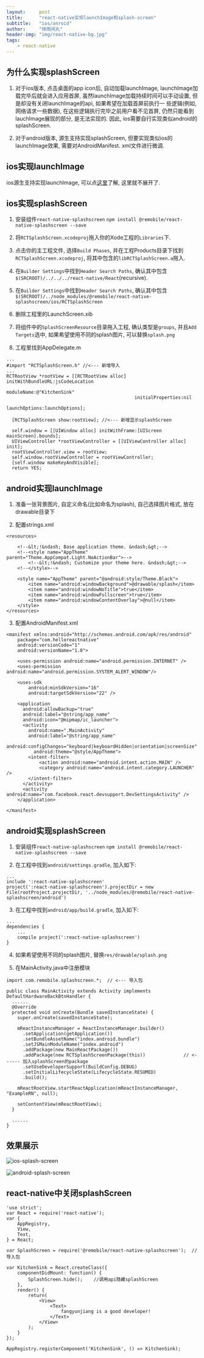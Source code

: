 ```yaml
---
layout:     post
title:      "react-native实现launchImage和splash-screen"
subtitle:   "ios/anroid"
author:     "绯雨闲丸"
header-img: "img/react-native-bg.jpg"
tags:
    - react-native
---
```


>

## 为什么实现splashScreen
1. 对于ios版本, 点击桌面的app icon后, 自动加载launchImage, launchImage加载完毕后就会进入应用首屏,
虽然launchImage加载持续时间可以手动设置, 但是却没有关闭launchImage的api, 如果希望在加载首屏前执行一
些逻辑(例如, 网络请求一些数据), 在这些逻辑执行完毕之前用户看不见首屏, 仍然只能看到lauchImage展现的部分,
是无法实现的. 因此, ios需要自行实现类似android的splashScreen.

2. 对于android版本, 源生支持实现splashScreen, 但要实现类似ios的launchImage效果, 需要对AndroidManifest.
xml文件进行微调.

## ios实现launchImage
ios源生支持实现launchImage, 可以点[这里][1]了解, 这里就不展开了.

## ios实现splashScreen
1. 安装组件`react-native-splashscreen`
`npm install @remobile/react-native-splashscreen --save`

2. 将`RCTSplashScreen.xcodeproj`拖入你的Xode工程的`Libraries`下.

3. 点击你的主工程文件, 选择`Build Phases`, 并在工程Products目录下找到`RCTSplashScreen.xcodeproj`, 将其中包含的`libRCTSplashScreen.a`拖入.

4. 在`Builder Settings`中找到`Header Search Paths`, 确认其中包含`$(SRCROOT)/../../../react-native/React`(recursive).

5. 在`Builder Settings`中找到`Header Search Paths`,  确认其中包含`$(SRCROOT)/../node_modules/@remobile/react-native-splashscreen/ios/RCTSplashScreen`

6. 删除工程里的LaunchScreen.xib

7. 将组件中的`SplashScreenResource`目录拖入工程, 确认类型是`groups`, 并且`Add Targets`选中, 如果希望使用不同的splash图片, 可以替换`splash.png`

8. 工程里找到AppDelegate.m

```
...
#import "RCTSplashScreen.h" //<--- 新增导入
...
RCTRootView *rootView = [[RCTRootView alloc] initWithBundleURL:jsCodeLocation
                                                      moduleName:@"KitchenSink"
                                               initialProperties:nil
                                                   launchOptions:launchOptions];

  [RCTSplashScreen show:rootView]; //<--- 新增显示splashScreen

  self.window = [[UIWindow alloc] initWithFrame:[UIScreen mainScreen].bounds];
  UIViewController *rootViewController = [[UIViewController alloc] init];
  rootViewController.view = rootView;
  self.window.rootViewController = rootViewController;
  [self.window makeKeyAndVisible];
  return YES;
```

## android实现launchImage
1. 准备一张背景图片, 自定义命名(比如命名为splash), 自己选择图片格式, 放在drawable目录下

2. 配置strings.xml

```
<resources>

    <!--&lt;!&ndash; Base application theme. &ndash;&gt;-->
    <!--<style name="AppTheme" parent="Theme.AppCompat.Light.NoActionBar">-->
        <!--&lt;!&ndash; Customize your theme here. &ndash;&gt;-->
    <!--</style>-->

    <style name="AppTheme" parent="@android:style/Theme.Black">
        <item name="android:windowBackground">@drawable/splash</item>
        <item name="android:windowNoTitle">true</item>
        <item name="android:windowFullscreen">true</item>
        <item name="android:windowContentOverlay">@null</item>
    </style>
</resources>

```

3. 配置AndroidManifest.xml

```
<manifest xmlns:android="http://schemas.android.com/apk/res/android"
    package="com.helloreactnative"
    android:versionCode="1"
    android:versionName="1.0">

    <uses-permission android:name="android.permission.INTERNET" />
    <uses-permission android:name="android.permission.SYSTEM_ALERT_WINDOW"/>

    <uses-sdk
        android:minSdkVersion="16"
        android:targetSdkVersion="22" />

    <application
      android:allowBackup="true"
      android:label="@string/app_name"
      android:icon="@mipmap/ic_launcher">
      <activity
        android:name=".MainActivity"
        android:label="@string/app_name"
        android:configChanges="keyboard|keyboardHidden|orientation|screenSize"
          android:theme="@style/AppTheme">
        <intent-filter>
            <action android:name="android.intent.action.MAIN" />
            <category android:name="android.intent.category.LAUNCHER" />
        </intent-filter>
      </activity>
      <activity android:name="com.facebook.react.devsupport.DevSettingsActivity" />
    </application>

</manifest>
```

## android实现splashScreen

1. 安装组件`react-native-splashscreen`
`npm install @remobile/react-native-splashscreen --save`

2. 在工程中找到`android/settings.gradle`, 加入如下:

```
...
include ':react-native-splashscreen'
project(':react-native-splashscreen').projectDir = new File(rootProject.projectDir, '../node_modules/@remobile/react-native-splashscreen/android')
```

3. 在工程中找到`android/app/build.gradle`, 加入如下:

```
...
dependencies {
    ...
    compile project(':react-native-splashscreen')
}
```

4. 如果希望使用不同的splash图片, 替换`res/drawable/splash.png`

5. 在MainActivity.java中注册模块

```
import com.remobile.splashscreen.*;  // <--- 导入包

public class MainActivity extends Activity implements DefaultHardwareBackBtnHandler {
  ......
  @Override
  protected void onCreate(Bundle savedInstanceState) {
    super.onCreate(savedInstanceState);

    mReactInstanceManager = ReactInstanceManager.builder()
      .setApplication(getApplication())
      .setBundleAssetName("index.android.bundle")
      .setJSMainModuleName("index.android")
      .addPackage(new MainReactPackage())
      .addPackage(new RCTSplashScreenPackage(this))              // <------ 加入splashScreen的package
      .setUseDeveloperSupport(BuildConfig.DEBUG)
      .setInitialLifecycleState(LifecycleState.RESUMED)
      .build();

    mReactRootView.startReactApplication(mReactInstanceManager, "ExampleRN", null);

    setContentView(mReactRootView);
  }

  ......
}
```


## 效果展示

![ios-splash-screen][2]

![android-splash-screen][3]


## react-native中关闭splashScreen

```
'use strict';
var React = require('react-native');
var {
    AppRegistry,
    View,
    Text,
} = React;

var SplashScreen = require('@remobile/react-native-splashscreen');  //导入包

var KitchenSink = React.createClass({
    componentDidMount: function() {
        SplashScreen.hide();    //调用api隐藏splashScreen
    },
    render() {
        return(
            <View>
                <Text>
                    fangyunjiang is a good developer!
                </Text>
            </View>
        );
    }
});

AppRegistry.registerComponent('KitchenSink', () => KitchenSink);
```



[1]: http://cyqresig.github.io/2016/06/30/ios-launch-image
[2]: http://cyqresig.github.io/img/ios-splash-screen.gif
[3]: http://cyqresig.github.io/img/android-splash-screen.gif
